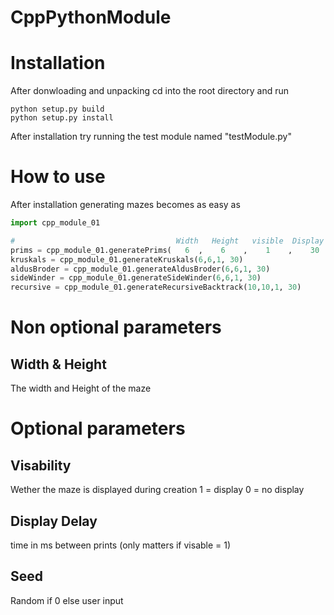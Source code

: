 # CppPythonModule

# Installation
After donwloading and unpacking cd into the root directory and run
```
python setup.py build
python setup.py install
```
After installation try running the test module named "testModule.py"

# How to use
After installation generating mazes becomes as easy as
```python
import cpp_module_01

#                                    Width   Height   visible  Display Delay    Seed
prims = cpp_module_01.generatePrims(   6  ,    6    ,    1    ,    30      ,     40    )
kruskals = cpp_module_01.generateKruskals(6,6,1, 30)
aldusBroder = cpp_module_01.generateAldusBroder(6,6,1, 30)
sideWinder = cpp_module_01.generateSideWinder(6,6,1, 30)
recursive = cpp_module_01.generateRecursiveBacktrack(10,10,1, 30)
```

# Non optional parameters
## Width & Height
  The width and Height of the maze
  
# Optional parameters
## Visability
  Wether the maze is displayed during creation
  1 = display
  0 = no display
  
## Display Delay
  time in ms between prints (only matters if visable = 1)
  
## Seed
  Random if 0 else user input
  
